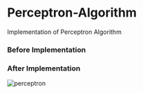# Perceptron-Algorithm
Implementation of Perceptron Algorithm

### Before Implementation



### After Implementation

![perceptron](https://user-images.githubusercontent.com/34116562/48570286-08c7a500-e92a-11e8-9a5c-ee70e0a7e932.png)


